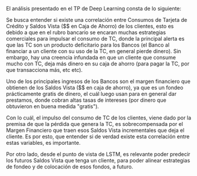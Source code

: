 El análisis presentado en el TP de Deep Learning consta de lo siguiente:

Se busca entender si existe una correlación entre Consumos de Tarjeta de Crédito y Saldos Vista ($$ en Caja de Ahorro) de los clientes, esto es debido a que en el rubro bancario se encaran muchas estrategias comerciales para impulsar el consumo de TC,
donde la principal alerta es que las TC son un producto deficitario para los Bancos (el Banco al financiar a un cliente con su uso de la TC, en general pierde dinero).
Sin embargo, hay una creencia infundada en que un cliente que consume mucho con TC, deja más dinero en su caja de ahorro (para pagar la TC, por que transacciona más, etc etc).

Uno de los principales ingresos de los Bancos son el margen financiero que obtienen de los Saldos Vista ($$ en caja de ahorro), ya que es un fondeo prácticamente gratis de dinero, el cuál luego usan para en general dar prestamos,
donde cobran altas tasas de intereses (por dinero que obtuvieron en buena medida "gratis").

Con lo cuál, el impulso del consumo de TC de los clientes, viene dado por la premisa de que la pérdida que genera la TC, es sobrecompensada por el Margen Financiero que traen esos Saldos Vista incrementales que deja el cliente.
Es por esto, que entender si de verdad existe esta correlación entre estas variables, es importante.

Por otro lado, desde el punto de vista de LSTM, es relevante poder predecir los futuros Saldos Vista que tenga un cliente, para poder alinear estrategias de fondeo y de colocación de esos fondos, a futuro.
